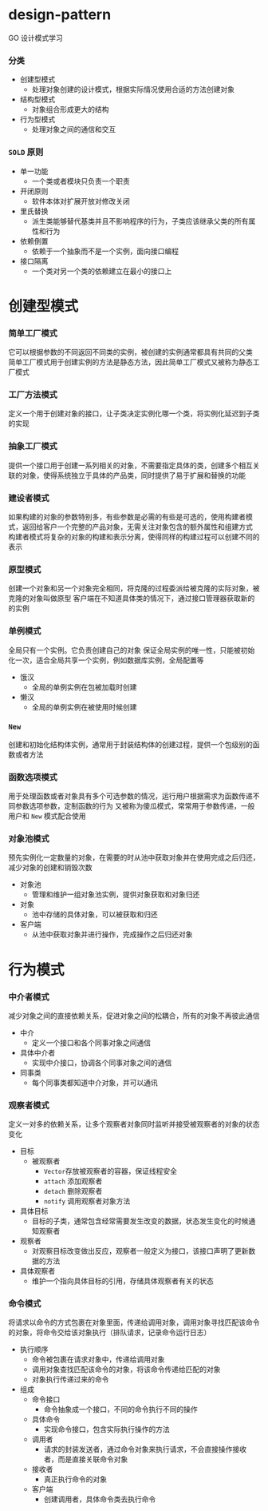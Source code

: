 # design-pattern

GO 设计模式学习

### 分类

- 创建型模式
    - 处理对象创建的设计模式，根据实际情况使用合适的方法创建对象
- 结构型模式
    - 对象组合形成更大的结构
- 行为型模式
    - 处理对象之间的通信和交互

### `SOLD` 原则

- 单一功能
    - 一个类或者模块只负责一个职责
- 开闭原则
    - 软件本体对扩展开放对修改关闭
- 里氏替换
    - 派生类能够替代基类并且不影响程序的行为，子类应该继承父类的所有属性和行为
- 依赖倒置
    - 依赖于一个抽象而不是一个实例，面向接口编程
- 接口隔离
    - 一个类对另一个类的依赖建立在最小的接口上

# 创建型模式

### 简单工厂模式

它可以根据参数的不同返回不同类的实例，被创建的实例通常都具有共同的父类
简单工厂模式用于创建实例的方法是静态方法，因此简单工厂模式又被称为静态工厂模式

### 工厂方法模式

定义一个用于创建对象的接口，让子类决定实例化哪一个类，将实例化延迟到子类的实现

### 抽象工厂模式

提供一个接口用于创建一系列相关的对象，不需要指定具体的类，创建多个相互关联的对象，使得系统独立于具体的产品类，同时提供了易于扩展和替换的功能

### 建设者模式

如果构建的对象的参数特别多，有些参数是必需的有些是可选的，使用构建者模式，返回给客户一个完整的产品对象，无需关注对象包含的额外属性和组建方式
构建者模式将复杂的对象的构建和表示分离，使得同样的构建过程可以创建不同的表示

### 原型模式

创建一个对象和另一个对象完全相同，将克隆的过程委派给被克隆的实际对象，被克隆的对象叫做原型
客户端在不知道具体类的情况下，通过接口管理器获取新的的实例

### 单例模式

全局只有一个实例。它负责创建自己的对象
保证全局实例的唯一性，只能被初始化一次，适合全局共享一个实例，例如数据库实例，全局配置等

- 饿汉
    - 全局的单例实例在包被加载时创建
- 懒汉
    - 全局的单例实例在被使用时候创建

### `New`

创建和初始化结构体实例，通常用于封装结构体的创建过程，提供一个包级别的函数或者方法

### 函数选项模式

用于处理函数或者对象具有多个可选参数的情况，运行用户根据需求为函数传递不同参数选项参数，定制函数的行为
又被称为傻瓜模式，常常用于参数传递，一般用户和 `New` 模式配合使用

### 对象池模式

预先实例化一定数量的对象，在需要的时从池中获取对象并在使用完成之后归还，减少对象的创建和销毁次数

- 对象池
    - 管理和维护一组对象池实例，提供对象获取和对象归还
- 对象
    - 池中存储的具体对象，可以被获取和归还
- 客户端
    - 从池中获取对象并进行操作，完成操作之后归还对象

# 行为模式

### 中介者模式

减少对象之间的直接依赖关系，促进对象之间的松耦合，所有的对象不再彼此通信

- 中介
    - 定义一个接口和各个同事对象之间通信
- 具体中介者
    - 实现中介接口，协调各个同事对象之间的通信
- 同事类
    - 每个同事类都知道中介对象，并可以通讯

### 观察者模式

定义一对多的依赖关系，让多个观察者对象同时监听并接受被观察者的对象的状态变化

- 目标
    - 被观察者
        - `Vector`存放被观察者的容器，保证线程安全
        - `attach` 添加观察者
        - `detach` 删除观察者
        - `notify` 调用观察者对象方法
- 具体目标
    - 目标的子类，通常包含经常需要发生改变的数据，状态发生变化的时候通知观察者
- 观察者
    - 对观察目标改变做出反应，观察者一般定义为接口，该接口声明了更新数据的方法
- 具体观察者
    - 维护一个指向具体目标的引用，存储具体观察者有关的状态

### 命令模式

将请求以命令的方式包裹在对象里面，传递给调用对象，调用对象寻找匹配该命令的对象，将命令交给该对象执行（排队请求，记录命令运行日志）

- 执行顺序
  - 命令被包裹在请求对象中，传递给调用对象
  - 调用对象查找匹配该命令的对象，将该命令传递给匹配的对象
  - 对象执行传递过来的命令
- 组成
  - 命令接口
    - 命令抽象成一个接口，不同的命令执行不同的操作
  - 具体命令
    - 实现命令接口，包含实际执行操作的方法
  - 调用者
    - 请求的封装发送者，通过命令对象来执行请求，不会直接操作接收者，而是直接关联命令对象
  - 接收者
    - 真正执行命令的对象
  - 客户端
    - 创建调用者，具体命令类去执行命令